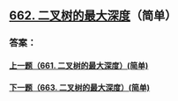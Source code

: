 ## [662. 二叉树的最大深度](https://leetcode-cn.com/problems/merge-two-sorted-lists/)（简单）





### 答案：



#### [上一题（661. 二叉树的最大深度）(简单)](https://github.com/sdwwld/leetCode/blob/master/src/main/java/com/wld/java/leetcode/leetCode0661.md)

#### [下一题（663. 二叉树的最大深度）(简单)](https://github.com/sdwwld/leetCode/blob/master/src/main/java/com/wld/java/leetcode/leetCode0663.md)